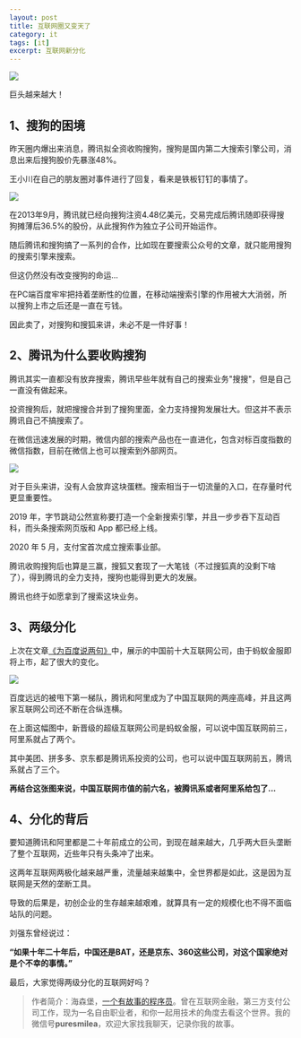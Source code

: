 ```yaml
---
layout: post
title: 互联网圈又变天了
category: it
tags: [it]
excerpt: 互联网新分化
---
```


![](http://favorites.ren/assets/images/2020/it/biantian/biantian01.jpg) 

巨头越来越大！

## 1、搜狗的困境

昨天圈内爆出来消息，腾讯拟全资收购搜狗，搜狗是国内第二大搜索引擎公司，消息出来后搜狗股价先暴涨48%。

王小川在自己的朋友圈对事件进行了回复，看来是铁板钉钉的事情了。

![](http://favorites.ren/assets/images/2020/it/biantian/biantian02.jpg) 

在2013年9月，腾讯就已经向搜狗注资4.48亿美元，交易完成后腾讯随即获得搜狗摊薄后36.5%的股份，从此搜狗作为独立子公司开始运作。

随后腾讯和搜狗搞了一系列的合作，比如现在要搜索公众号的文章，就只能用搜狗的搜索引擎来搜索。

但这仍然没有改变搜狗的命运...

在PC端百度牢牢把持着垄断性的位置，在移动端搜索引擎的作用被大大消弱，所以搜狗上市之后还是一直在亏钱。

因此卖了，对搜狗和搜狐来讲，未必不是一件好事！

## 2、腾讯为什么要收购搜狗

腾讯其实一直都没有放弃搜索，腾讯早些年就有自己的搜索业务"搜搜"，但是自己一直没有做起来。

投资搜狗后，就把搜搜合并到了搜狗里面，全力支持搜狗发展壮大。但这并不表示腾讯自己不搞搜索了。

在微信迅速发展的时期，微信内部的搜索产品也在一直进化，包含对标百度指数的微信指数，目前在微信上也可以搜索到外部网页。

![](http://favorites.ren/assets/images/2020/it/biantian/biantian03.jpg) 

对于巨头来讲，没有人会放弃这块蛋糕。搜索相当于一切流量的入口，在存量时代更显重要性。

2019 年，字节跳动公然宣称要打造一个全新搜索引擎，并且一步步吞下互动百科，而头条搜索网页版和 App 都已经上线。

2020 年 5 月，支付宝首次成立搜索事业部。

腾讯收购搜狗后也算是三赢，搜狐又套现了一大笔钱（不过搜狐真的没剩下啥了），得到腾讯的全力支持，搜狗也能得到更大的发展。

腾讯也终于如愿拿到了搜索这块业务。

## 3、两级分化

上次在文章[《为百度说两句》](http://www.intelyes.xyz/it/2020/06/04/baidu.html)中，展示的中国前十大互联网公司，由于蚂蚁金服即将上市，起了很大的变化。

![](http://favorites.ren/assets/images/2020/it/biantian/biantian04.jpg) 

百度远远的被甩下第一梯队，腾讯和阿里成为了中国互联网的两座高峰，并且这两家互联网公司还不断在合纵连横。

在上面这幅图中，新晋级的超级互联网公司是蚂蚁金服，可以说中国互联网前三，阿里系就占了两个。

其中美团、拼多多、京东都是腾讯系投资的公司，也可以说中国互联网前五，腾讯系就占了三个。

**再结合这张图来说，中国互联网市值的前六名，被腾讯系或者阿里系给包了...**

## 4、分化的背后

要知道腾讯和阿里都是二十年前成立的公司，到现在越来越大，几乎两大巨头垄断了整个互联网，近些年只有头条冲了出来。

这两年互联网两极化越来越严重，流量越来越集中，全世界都是如此，这是因为互联网是天然的垄断工具。

导致的后果是，初创企业的生存越来越艰难，就算具有一定的规模化也不得不面临站队的问题。

刘强东曾经说过：

**“如果十年二十年后，中国还是BAT，还是京东、360这些公司，对这个国家绝对是个不幸的事情。”**

最后，大家觉得两级分化的互联网好吗？


>作者简介：海森堡，[一个有故事的程序员](http://www.intelyes.xyz/life/2020/03/25/fengkou-10year.html)。曾在互联网金融，第三方支付公司工作，现为一名自由职业者，和你一起用技术的角度去看这个世界。我的微信号**puresmilea**，欢迎大家找我聊天，记录你我的故事。








